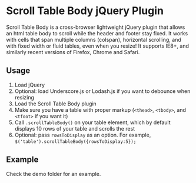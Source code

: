 Scroll Table Body jQuery Plugin
===============================

Scroll Table Body is a cross-browser lightweight jQuery plugin that allows an html table body to scroll while the header and footer stay fixed.  It works with cells that span multiple columns (colspan), horizontal scrolling, and with fixed width or fluid tables, even when you resize!  It supports IE8+, and similarly recent versions of Firefox, Chrome and Safari.

Usage
-----

1. Load jQuery
2. Optional: load Underscore.js or Lodash.js if you want to debounce when resizing
3. Load the Scroll Table Body plugin
4. Make sure you have a table with proper markup (`<thead>`, `<tbody>`, and `<tfoot>` if you want it)
5. Call `.scrollTableBody()` on your table element, which by default displays 10 rows of your table and scrolls the rest
6. Optional: pass `rowsToDisplay` as an option.  For example, `$('table').scrollTableBody({rowsToDisplay:5});`

Example
-------

Check the demo folder for an example.